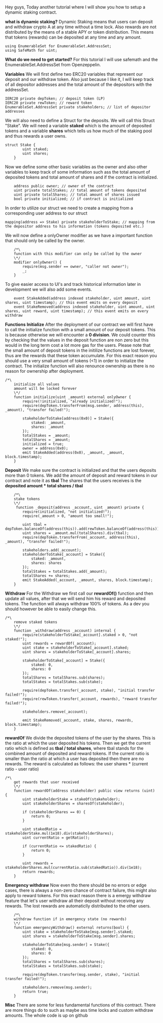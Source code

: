 Hey guys,
Today another tutorial where I will show you how to setup a dynamic staking contract.

**what is dynamic staking?**
Dynamic Staking means that users can deposit and withdraw crypto A at any time without a time lock. Also rewards are not distributed by the means of a stable APY or token distribution. This means that tokens (rewards) can be deposited at any time and any amount.
```
using EnumerableSet for EnumerableSet.AddressSet;
using SafeMath for uint;

```

**What do we need to get started?**
For this tutorial I will use safemath and the EnumerableSet.AddressSet from Openzeppelin. 

**Variables**
We will first define two ERC20 variables that represent our deposit and our withdraw token. Also just because I like it, I will keep track of all depositor addresses and the total amount of the depositors with the addressSet.
```
IERC20 private depToken; // deposit token (LP)
IERC20 private rewToken; // reward token
EnumerableSet.AddressSet private stakeholders; // list of depositor addresses
```

We will also need to define a Struct for the deposits. We will call this Struct "Stake". We will need a variable **staked** which is the amount of deposited tokens and a variable **shares** which tells us how much of the staking pool and thus rewards a user owns.
```
struct Stake {
        uint staked;
        uint shares;
    }
```
Now we define some other basic variables as the owner and also other variables to keep track of some information such ass the total amount of deposited tokens and total amount of shares and if the contract is initialized.
```
    address public owner; // owner of the contract
    uint private totalStakes; // total amount of tokens deposited
    uint private totalShares; // total amount of shares issued
    bool private initialized; // if contract is initialized
```
In order to utilize our struct we need to create a mapping from a corresponding user address to our struct
```
mapping(address => Stake) private stakeholderToStake; // mapping from the depositor address to his information (tokens deposited etc.)
```
We will now define a onlyOwner modifier as we have a important function that should only be called by the owner.
```
    /*\
    function with this modifier can only be called by the owner
    \*/
    modifier onlyOwner() {
        require(msg.sender == owner, "caller not owner");
        _;
    }
```
To give easier access to UI's and track historical information later in development we will also add some events.
```
    event StakeAdded(address indexed stakeholder, uint amount, uint shares, uint timestamp); // this event emits on every deposit
    event StakeRemoved(address indexed stakeholder, uint amount, uint shares, uint reward, uint timestamp); // this event emits on every withdraw
```

**Functions**
**Initialize**
After the deployment of our contract we will first have to call the initialize function with a small amount of our deposit tokens. This is because otherwise we will encounter a **0 division**. We could counter this by checking that the values in the deposit function are non zero but this would in the long term cost a lot more gas for the users. Please note that the small amount of deposit tokens in the initilize functions are lost forever, thus are the rewards that these token accumulate. For this exact reason you should use a very small amount of tokens (<1) in order to initialize the contract.
The initialize function will also renounce ownership as there is no reason for ownership after deployment.
```
/*\
    initialize all values
    amount will be locked forever
    \*/
    function initialize(uint _amount) external onlyOwner {
        require(!initialized, "already initialized!");
        require(depToken.transferFrom(msg.sender, address(this), _amount), "transfer failed!");

        stakeholderToStake[address(0x0)] = Stake({
            staked: _amount,
            shares: _amount
        });
        totalStakes = _amount;
        totalShares = _amount;
        initialized = true;
        owner = address(0x0);
        emit StakeAdded(address(0x0), _amount, _amount, block.timestamp);
    }
```

**Deposit**
We make sure the contract is initialized and that the users deposits more than 0 tokens.
We add the amount of deposit and reward tokens in our contract and note it as **tbal**
The shares that the users receives is the **deposited amount * total shares / tbal**
```
    /*\
    stake tokens
    \*/
     function _deposit(address _account, uint _amount) private {
        require(initialized, "not initialized!");
        require(_amount > 0, "amount too small!");

        uint tbal = depToken.balanceOf(address(this)).add(rewToken.balanceOf(address(this)));
        uint shares = _amount.mul(totalShares).div(tbal);
        require(depToken.transferFrom(_account, address(this), _amount), "transfer failed!");

        stakeholders.add(_account);
        stakeholderToStake[_account] = Stake({
            staked: _amount,
            shares: shares
        });
        totalStakes = totalStakes.add(_amount);
        totalShares += shares;
        emit StakeAdded(_account, _amount, shares, block.timestamp);
    }
```

**Withdraw**
For the Withdraw we first call our **rewardOf()** function and then update all values, after that we will send him his reward and deposited tokens. The function will always withdraw 100% of tokens. As a dev you should however be able to easily change this.
```
/*\
    remove staked tokens
    \*/
    function _withdraw(address _account) internal {
        require(stakeholderToStake[_account].staked > 0, "not staked!");
        uint rewards = rewardOf(_account);
        uint stake = stakeholderToStake[_account].staked;
        uint shares = stakeholderToStake[_account].shares;

        stakeholderToStake[_account] = Stake({
            staked: 0,
            shares: 0
        });
        totalShares = totalShares.sub(shares);
        totalStakes = totalStakes.sub(stake);

        require(depToken.transfer(_account, stake), "initial transfer failed!");
        require(rewToken.transfer(_account, rewards), "reward transfer failed!");

        stakeholders.remove(_account);

        emit StakeRemoved(_account, stake, shares, rewards, block.timestamp);
    }
```

**rewardOf**
We divide the deposited tokens of the user by the shares. This is the ratio at which the user deposited his tokens. Then we get the current ratio which is defined as **tbal / total shares**, where tbal stands for the combined amount of deposited and reward tokens. If the current ratio is smaller than the ratio at which a user has deposited then there are no rewards.
The reward is calculated as follows: the user shares * (current ratio - user ratio)
```
/*\
    get rewards that user received
    \*/
    function rewardOf(address stakeholder) public view returns (uint) {
        uint stakeholderStake = stakeOf(stakeholder);
        uint stakeholderShares = sharesOf(stakeholder);

        if (stakeholderShares == 0) {
            return 0;
        }

        uint stakedRatio = stakeholderStake.mul(1e18).div(stakeholderShares);
        uint currentRatio = getRatio();

        if (currentRatio <= stakedRatio) {
            return 0;
        }

        uint rewards = stakeholderShares.mul(currentRatio.sub(stakedRatio)).div(1e18);
        return rewards;
    }
```

**Emergency withdraw** 
Now even tho there should be no errors or edge cases, there is always a non-zero chance of contract failure, this might also apply to reward tokens. For this exact reason there is a emergy withdraw feature that let's user withdraw all their deposit without receiving any rewards. The lost rewards are automaticlly distributed to the other users.
```
    /*\
    withdraw function if in emergency state (no rewards)
    \*/
    function emergencyWithdraw() external returns(bool) {
        uint stake = stakeholderToStake[msg.sender].staked;
        uint shares = stakeholderToStake[msg.sender].shares;

        stakeholderToStake[msg.sender] = Stake({
            staked: 0,
            shares: 0
        });
        totalShares = totalShares.sub(shares);
        totalStakes = totalStakes.sub(stake);

        require(depToken.transfer(msg.sender, stake), "initial transfer failed!");

        stakeholders.remove(msg.sender);
        return true;
    }
```

**Misc**
There are some for less fundamental functions of this contract. There are more things do to such as maybe ass time locks and custom withdraw amounts. The whole code is up on github
